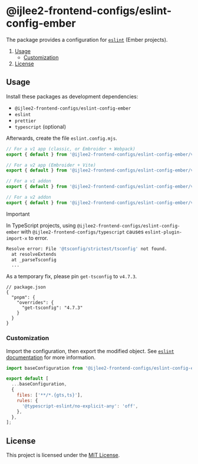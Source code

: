 # @ijlee2-frontend-configs/eslint-config-ember

The package provides a configuration for [`eslint`](https://eslint.org/docs/latest/rules/) (Ember projects).

1. [Usage](#usage)
    - [Customization](#customization)
1. [License](#license)


## Usage

Install these packages as development dependencies:

- `@ijlee2-frontend-configs/eslint-config-ember`
- `eslint`
- `prettier`
- `typescript` (optional)

Afterwards, create the file `eslint.config.mjs`.

```js
// For a v1 app (classic, or Embroider + Webpack)
export { default } from '@ijlee2-frontend-configs/eslint-config-ember/v1-app';

// For a v2 app (Embroider + Vite)
export { default } from '@ijlee2-frontend-configs/eslint-config-ember/v2-app';

// For a v1 addon
export { default } from '@ijlee2-frontend-configs/eslint-config-ember/v1-addon';

// For a v2 addon
export { default } from '@ijlee2-frontend-configs/eslint-config-ember/v2-addon';
```

> [!IMPORTANT]
>
> In TypeScript projects, using `@ijlee2-frontend-configs/eslint-config-ember` with `@ijlee2-frontend-configs/typescript` causes `eslint-plugin-import-x` to error.
>
>    ```sh
>    Resolve error: File '@tsconfig/strictest/tsconfig' not found.
>      at resolveExtends
>      at _parseTsconfig
>      ...
>    ```
>
> As a temporary fix, please pin `get-tsconfig` to `v4.7.3`.
>
>    ```json5
>    // package.json
>    {
>      "pnpm": {
>        "overrides": {
>          "get-tsconfig": "4.7.3"
>        }
>      }
>    }
>    ```


### Customization

Import the configuration, then export the modified object. See [`eslint` documentation](https://eslint.org/docs/latest/use/configure/configuration-files#configuration-objects) for more information.

```js
import baseConfiguration from '@ijlee2-frontend-configs/eslint-config-ember/v2-app';

export default [
  ...baseConfiguration,
  {
    files: ['**/*.{gts,ts}'],
    rules: {
      '@typescript-eslint/no-explicit-any': 'off',
    },
  },
];
```


## License

This project is licensed under the [MIT License](./LICENSE.md).

